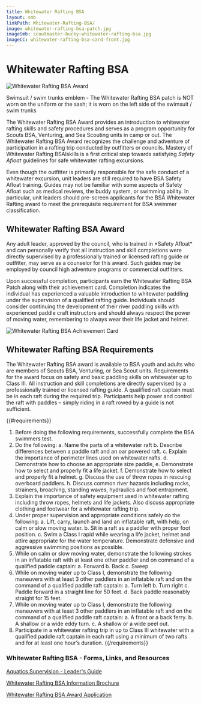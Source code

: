 ```yaml
---
title: Whitewater Rafting BSA
layout: smb
linkPath: Whitewater-Rafting-BSA/
image: whitewater-rafting-bsa-patch.jpg
imageSmb: scoutmaster-bucky-whitewater-rafting-bsa.jpg
imageCC: whitewater-rafting-bsa-card-front.jpg
---
```


# Whitewater Rafting BSA

<div class="D(f) Fxd(c)--s">
<div class="Ta(c) Pt(1em)--s">

![Whitewater Rafting BSA Award]({{imageSmb}})
<p>Swimsuit / swim trunks emblem - The Whitewater Rafting BSA patch is NOT worn on the uniform or the sash; it is worn on the left side of the swimsuit / swim trunks</p>
</div>

<div>

The Whitewater Rafting BSA Award provides an introduction to whitewater rafting skills and safety procedures and serves as a program opportunity for Scouts BSA, Venturing, and Sea Scouting units in camp or out. The Whitewater Rafting BSA Award recognizes the challenge and adventure of participation in a rafting trip conducted by outfitters or councils. Mastery of Whitewater Rafting BSAlskills is a first critical step towards satisfying *Safety Afloat* guidelines for safe whitewater rafting excursions.

Even though the outfitter is primarily responsible for the safe conduct of a whitewater excursion, unit leaders are still required to have BSA Safety Afloat training. Guides may not be familiar with some aspects of Safety Afloat such as medical reviews, the buddy system, or swimming ability. In particular, unit leaders should pre-screen applicants for the BSA Whitewater Rafting award to meet the prerequisite requirement for BSA swimmer classification.

</div></div>

## Whitewater Rafting BSA Award
<div class="D(f) Fxd(c)--s">
<div>
<p>Any adult leader, approved by the council, who is trained in *Safety Afloat* and can personally verify that all instruction and skill completions were directly supervised by a professionally trained or licensed rafting guide or outfitter, may serve as a counselor for this award. Such guides may be employed by council high adventure programs or commercial outfitters.</p>

<p>Upon successful completion, participants earn the Whitewater Rafting BSA Patch along with their achievement card. Completion indicates the individual has experienced a valuable introduction to whitewater paddling under the supervision of a qualified rafting guide.  Individuals should consider continuing the development of their river paddling skills with experienced paddle craft instructors and should always respect the power of moving water, remembering to always wear their life jacket and helmet.</p>
</div>
<div class="Ta(c) Pt(1em)--s">

![Whitewater Rafting BSA Achievement Card]({{imageCC}})
</div></div>


## Whitewater Rafting BSA Requirements

The Whitewater Rafting BSA award is available to BSA youth and adults who are members of Scouts BSA, Venturing, or Sea
Scout units. Requirements for the award focus on safety and basic paddling skills on whitewater up to Class III. All instruction and skill completions are directly supervised by a professionally trained or licensed rafting guide. A qualified raft captain must be in each raft during the required trip. Participants help power and control the raft with paddles – simply riding in a raft rowed by a guide is not sufficient.

{{#requirements}}
1. Before doing the following requirements, successfully complete the BSA swimmers test.
2. Do the following:
    a. Name the parts of a whitewater raft
    b. Describe differences between a paddle raft and an oar powered raft.
    c. Explain the importance of perimeter lines used on whitewater rafts.
    d. Demonstrate how to choose an appropriate size paddle,
    e. Demonstrate how to select and properly fit a life jacket.
    f. Demonstrate how to select and properly fit a helmet.
    g. Discuss the use of throw ropes in rescuing overboard paddlers.
    h. Discuss common river hazards including rocks, strainers, broaching, standing waves, hydraulics and foot entrapment.
3. Explain the importance of safety equipment used in whitewater rafting including throw ropes, helmets and life jackets. Also discuss appropriate clothing and footwear for a whitewater rafting trip.
4. Under proper supervision and appropriate conditions safely do the following:
    a. Lift, carry, launch and land an inflatable raft, with help, on calm or slow moving water.
    b. Sit in a raft as a paddler with proper foot position.
    c. Swim a Class I rapid while wearing a life jacket, helmet and attire appropriate for the water temperature. Demonstrate defensive and aggressive swimming positions as possible.
5. While on calm or slow moving water, demonstrate the following strokes in an inflatable raft with at least one other paddler and on command of a qualified paddle captain:
    a. Forward
    b. Back
    c. Sweep
6. While on moving water up to Class I, demonstrate the following maneuvers with at least 3 other paddlers in an inflatable raft and on the command of a qualified paddle raft captain:
    a. Turn left
    b. Turn right
    c. Paddle forward in a straight line for 50 feet.
    d. Back paddle reasonably straight for 15 feet.
7. While on moving water up to Class I, demonstrate the following maneuvers with at least 3 other paddlers in an inflatable raft and on the command of a qualified paddle raft captain:
    a. A front or a back ferry.
    b. A shallow or a wide eddy turn.
    c. A shallow or a wide peel out.
8. Participate in a whitewater rafting trip in up to Class III whitewater with a qualified paddle raft captain in each raft using a minimum of two rafts and for at least one hour’s duration.
{{/requirements}}

### Whitewater Rafting BSA - Forms, Links, and Resources

[Aquatics Supervision - Leader's Guide](https://filestore.scouting.org/filestore/Outdoor%20Program/Aquatics/pdf/Aquatics_34346.pdf)

[Whitewater Rafting BSA Information Brochure](https://www.scouting.org/wp-content/uploads/2018/07/WW-Rafting-brochure-6-28-18.pdf)

[Whitewater Rafting BSA Award Application](https://filestore.scouting.org/filestore/pdf/Whitewater_Rafting_BSA_Application.pdf)
